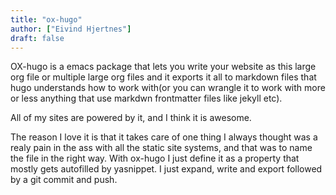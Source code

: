 ```yaml
---
title: "ox-hugo"
author: ["Eivind Hjertnes"]
draft: false
---
```


OX-hugo is a emacs package that lets you write your website as this large org file or multiple large org files and it exports it all to markdown files that hugo understands how to work with(or you can wrangle it to work with more or less anything that use markdwn frontmatter files like jekyll etc).

All of my sites are powered by it, and I think it is awesome.

The reason I love it is that it takes care of one thing I always thought was a realy pain in the ass with all the static site systems, and that was to name the file in the right way. With ox-hugo I just define it as a property that mostly gets autofilled by yasnippet. I just expand, write and export followed by a git commit and push.
